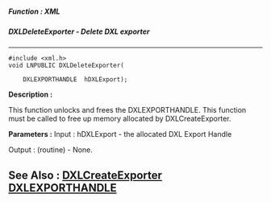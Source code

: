 ##### Function : XML
##### DXLDeleteExporter - Delete DXL exporter
---
```
#include <xml.h>
void LNPUBLIC DXLDeleteExporter(

	DXLEXPORTHANDLE  hDXLExport);
```
**Description :**

This function unlocks and frees the DXLEXPORTHANDLE.  This function must be 
called to free up memory allocated by DXLCreateExporter.

**Parameters :**
Input :
hDXLExport  -  the allocated DXL Export Handle

Output :
(routine)  -  None.



**See Also :**
[DXLCreateExporter](/reference/Func/DXLCreateExporter)
[DXLEXPORTHANDLE](/reference/Data/DXLEXPORTHANDLE)
---
